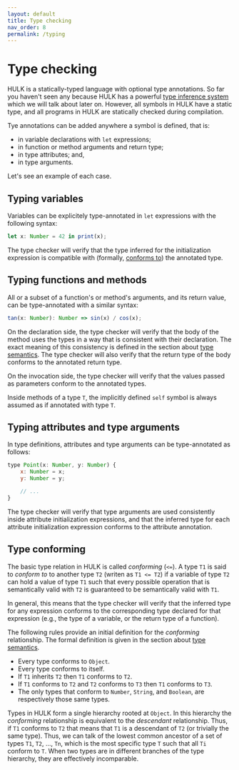 ```yaml
---
layout: default
title: Type checking
nav_order: 8
permalink: /typing
---
```


# Type checking

HULK is a statically-typed language with optional type annotations. So far you haven't seen any because HULK has a powerful [type inference system](/inference) which we will talk about later on. However, all symbols in HULK have a static type, and all programs in HULK are statically checked during compilation.

Tye annotations can be added anywhere a symbol is defined, that is:

- in variable declarations with `let` expressions;
- in function or method arguments and return type;
- in type attributes; and,
- in type arguments.

Let's see an example of each case.

## Typing variables

Variables can be explicitely type-annotated in `let` expressions with the following syntax:

```js
let x: Number = 42 in print(x);
```

The type checker will verify that the type inferred for the initialization expression is compatible with (formally, [conforms to](/#type-conforming)) the annotated type.

## Typing functions and methods

All or a subset of a function's or method's arguments, and its return value, can be type-annotated with a similar syntax:

```js
tan(x: Number): Number => sin(x) / cos(x);
```

On the declaration side, the type checker will verify that the body of the method uses the types in a way that is consistent with their declaration. The exact meaning of this consistency is defined in the section about [type semantics](/type_semantics). The type checker will also verify that the return type of the body conforms to the annotated return type.

On the invocation side, the type checker will verify that the values passed as parameters conform to the annotated types.

Inside methods of a type `T`, the implicitly defined `self` symbol is always assumed as if annotated with type `T`.

## Typing attributes and type arguments

In type definitions, attributes and type arguments can be type-annotated as follows:

```js
type Point(x: Number, y: Number) {
    x: Number = x;
    y: Number = y;

    // ...
}
```

The type checker will verify that type arguments are used consistently inside attribute initialization expressions, and that the inferred type for each attribute initialization expression conforms to the attribute annotation.

## Type conforming

The basic type relation in HULK is called *conforming* (`<=`). A type `T1` is said to *conform to* to another type `T2` (writen as `T1 <= T2`) if a variable of type `T2`  can hold a value of type `T1` such that every possible operation that is semantically valid with `T2` is guaranteed to be semantically valid with `T1`.

In general, this means that the type checker will verify that the inferred type for any expression conforms to the corresponding type declared for that expression (e.g., the type of a variable, or the return type of a function).

The following rules provide an initial definition for the *conforming* relationship. The formal definition is given in the section about [type semantics](/type_semantics).

- Every type conforms to `Object`.
- Every type conforms to itself.
- If `T1` inherits `T2` then `T1` conforms to `T2`.
- If `T1` conforms to `T2` and `T2` conforms to `T3` then `T1` conforms to `T3`.
- The only types that conform to `Number`, `String`, and `Boolean`, are respectively those same types.

Types in HULK form a single hierarchy rooted at `Object`. In this hierarchy the *conforming* relationship is equivalent to the *descendant* relationship. Thus, if `T1` conforms to `T2` that means that `T1` is a descendant of `T2` (or trivially the same type). Thus, we can talk of the lowest common ancestor of a set of types `T1`, `T2`, ..., `Tn`, which is the most specific type `T` such that all `Ti` conform to `T`. When two types are in different branches of the type hierarchy, they are effectively incomparable.
